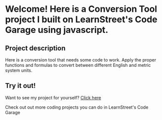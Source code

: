 
Welcome! Here is a Conversion Tool project I built on LearnStreet's Code Garage using javascript.
===============================================================================================================

Project description
-------------------------

Here is a conversion tool that needs some code to work. Apply the proper functions and formulas to convert between different English and metric system units.

Try it out!
--------------

Want to see my project for yourself? [Click here](http://www.learnstreet.com//view_profile/51c89d7576b99c7cca00018f/project)

Check out out more coding projects you can do in LearnStreet's Code Garage
		